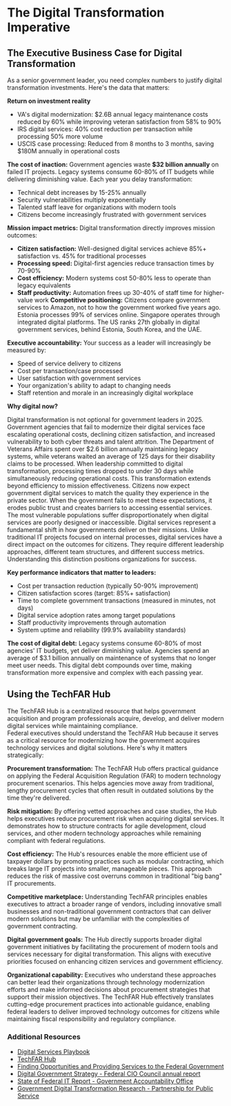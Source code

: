 # The Digital Transformation Imperative 

## The Executive Business Case for Digital Transformation
As a senior government leader, you need complex numbers to justify digital transformation investments. Here's the data that matters:

**Return on investment reality**
- VA's digital modernization: $2.6B annual legacy maintenance costs reduced by 60% while improving veteran satisfaction from 58% to 90%
- IRS digital services: 40% cost reduction per transaction while processing 50% more volume
- USCIS case processing: Reduced from 8 months to 3 months, saving $180M annually in operational costs

**The cost of inaction:** Government agencies waste **$32 billion annually** on failed IT projects. Legacy systems consume 60-80% of IT budgets while delivering diminishing value. Each year you delay transformation:
- Technical debt increases by 15-25% annually
- Security vulnerabilities multiply exponentially
- Talented staff leave for organizations with modern tools
- Citizens become increasingly frustrated with government services

**Mission impact metrics:** Digital transformation directly improves mission outcomes:
- **Citizen satisfaction:** Well-designed digital services achieve 85%+ satisfaction vs. 45% for traditional processes
- **Processing speed:** Digital-first agencies reduce transaction times by 70-90%
- **Cost efficiency:** Modern systems cost 50-80% less to operate than legacy equivalents
- **Staff productivity:** Automation frees up 30-40% of staff time for higher-value work
**Competitive positioning:** Citizens compare government services to Amazon, not to how the government worked five years ago. Estonia processes 99% of services online. Singapore operates through integrated digital platforms. The US ranks 27th globally in digital government services, behind Estonia, South Korea, and the UAE.

**Executive accountability:** Your success as a leader will increasingly be measured by:
- Speed of service delivery to citizens
- Cost per transaction/case processed
- User satisfaction with government services
- Your organization's ability to adapt to changing needs
- Staff retention and morale in an increasingly digital workplace

**Why digital now?**

Digital transformation is not optional for government leaders in 2025. Government agencies that fail to modernize their digital services face escalating operational costs, declining citizen satisfaction, and increased vulnerability to both cyber threats and talent attrition. The Department of Veterans Affairs spent over $2.6 billion annually maintaining legacy systems, while veterans waited an average of 125 days for their disability claims to be processed. When leadership committed to digital transformation, processing times dropped to under 30 days while simultaneously reducing operational costs.
This transformation extends beyond efficiency to mission effectiveness. Citizens now expect government digital services to match the quality they experience in the private sector. When the government fails to meet these expectations, it erodes public trust and creates barriers to accessing essential services. The most vulnerable populations suffer disproportionately when digital services are poorly designed or inaccessible.
Digital services represent a fundamental shift in how governments deliver on their missions. Unlike traditional IT projects focused on internal processes, digital services have a direct impact on the outcomes for citizens. They require different leadership approaches, different team structures, and different success metrics. Understanding this distinction positions organizations for success.

**Key performance indicators that matter to leaders:**
- Cost per transaction reduction (typically 50-90% improvement)
- Citizen satisfaction scores (target: 85%+ satisfaction)
- Time to complete government transactions (measured in minutes, not days)
- Digital service adoption rates among target populations
- Staff productivity improvements through automation
- System uptime and reliability (99.9% availability standards)

**The cost of digital debt:** Legacy systems consume 60-80% of most agencies' IT budgets, yet deliver diminishing value. Agencies spend an average of $3.1 billion annually on maintenance of systems that no longer meet user needs. This digital debt compounds over time, making transformation more expensive and complex with each passing year.

## Using the TechFAR Hub
The TechFAR Hub is a centralized resource that helps government acquisition and program professionals acquire, develop, and deliver modern digital services while maintaining compliance.
</br>
Federal executives should understand the TechFAR Hub because it serves as a critical resource for modernizing how the government acquires technology services and digital solutions. Here's why it matters strategically:
</br>

**Procurement transformation:** The TechFAR Hub offers practical guidance on applying the Federal Acquisition Regulation (FAR) to modern technology procurement scenarios. This helps agencies move away from traditional, lengthy procurement cycles that often result in outdated solutions by the time they're delivered.
</br>

**Risk mitigation:** By offering vetted approaches and case studies, the Hub helps executives reduce procurement risk when acquiring digital services. It demonstrates how to structure contracts for agile development, cloud services, and other modern technology approaches while remaining compliant with federal regulations.
</br>

**Cost efficiency:** The Hub's resources enable the more efficient use of taxpayer dollars by promoting practices such as modular contracting, which breaks large IT projects into smaller, manageable pieces. This approach reduces the risk of massive cost overruns common in traditional "big bang" IT procurements.
</br>

**Competitive marketplace:** Understanding TechFAR principles enables executives to attract a broader range of vendors, including innovative small businesses and non-traditional government contractors that can deliver modern solutions but may be unfamiliar with the complexities of government contracting.
</br>

**Digital government goals:** The Hub directly supports broader digital government initiatives by facilitating the procurement of modern tools and services necessary for digital transformation. This aligns with executive priorities focused on enhancing citizen services and government efficiency.
</br>

**Organizational capability:** Executives who understand these approaches can better lead their organizations through technology modernization efforts and make informed decisions about procurement strategies that support their mission objectives.
The TechFAR Hub effectively translates cutting-edge procurement practices into actionable guidance, enabling federal leaders to deliver improved technology outcomes for citizens while maintaining fiscal responsibility and regulatory compliance.
</br>

### Additional Resources
- [Digital Services Playbook](https://playbook.usds.gov/)
- [TechFAR Hub](https://techfarhub.usds.gov/get-started/)
- [Finding Opportunities and Providing Services to the Federal Government](https://techfarhub.usds.gov/resources/learning-center/field-guides/finding-opportunities/)
- [Digital Government Strategy - Federal CIO Council annual report](https://www.gsa.gov/technology/government-it-initiatives/digital-strategy/2023-annual-report)
- [State of Federal IT Report - Government Accountability Office](https://www.gao.gov/products/gao-25-107743)
- [Government Digital Transformation Research - Partnership for Public Service](https://ourpublicservice.org/our-solutions/innovation-and-technology-modernization/)




